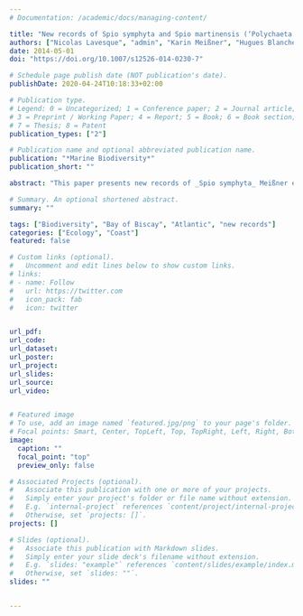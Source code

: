 ```yaml
---
# Documentation: /academic/docs/managing-content/

title: "New records of Spio symphyta and Spio martinensis (‘Polychaeta’: Canalipalpata: Spionidae) from Arcachon Bay (France), NE Atlantic"
authors: ["Nicolas Lavesque", "admin", "Karin Meißner", "Hugues Blanchet", "Benoit Gouillieux", "Sophie Dubois", "Guy Bachelet"]
date: 2014-05-01
doi: "https://doi.org/10.1007/s12526-014-0230-7"

# Schedule page publish date (NOT publication's date).
publishDate: 2020-04-24T10:18:33+02:00

# Publication type.
# Legend: 0 = Uncategorized; 1 = Conference paper; 2 = Journal article;
# 3 = Preprint / Working Paper; 4 = Report; 5 = Book; 6 = Book section;
# 7 = Thesis; 8 = Patent
publication_types: ["2"]

# Publication name and optional abbreviated publication name.
publication: "*Marine Biodiversity*"
publication_short: ""

abstract: "This paper presents new records of _Spio symphyta_ Meißner et al., 2011 and _Spio martinensis_ Mesnil, 1896 (‘Polychaeta’: Canalipalpata: Spionidae) from Arcachon Bay (southern Bay of Biscay). For both species the new records represent an extension of their known distributional range. The two species have probably been present in Arcachon Bay for several years but were confused with other species of the genus _Spio_. _Spio symphyta_ was identified at five locations in Arcachon Bay in 2009 and 2013 and _S. martinensis_ at three stations in 2012 and 2013. A detailed and illustrated description of specimens from Arcachon Bay is provided. Important characters of _Spio_ spp. occurring in the area are compared."

# Summary. An optional shortened abstract.
summary: ""

tags: ["Biodiversity", "Bay of Biscay", "Atlantic", "new records"]
categories: ["Ecology", "Coast"]
featured: false

# Custom links (optional).
#   Uncomment and edit lines below to show custom links.
# links:
# - name: Follow
#   url: https://twitter.com
#   icon_pack: fab
#   icon: twitter


url_pdf: 
url_code:
url_dataset: 
url_poster: 
url_project:
url_slides:
url_source:
url_video: 


# Featured image
# To use, add an image named `featured.jpg/png` to your page's folder. 
# Focal points: Smart, Center, TopLeft, Top, TopRight, Left, Right, BottomLeft, Bottom, BottomRight.
image:
  caption: ""
  focal_point: "top"
  preview_only: false

# Associated Projects (optional).
#   Associate this publication with one or more of your projects.
#   Simply enter your project's folder or file name without extension.
#   E.g. `internal-project` references `content/project/internal-project/index.md`.
#   Otherwise, set `projects: []`.
projects: []

# Slides (optional).
#   Associate this publication with Markdown slides.
#   Simply enter your slide deck's filename without extension.
#   E.g. `slides: "example"` references `content/slides/example/index.md`.
#   Otherwise, set `slides: ""`.
slides: ""


---
```


